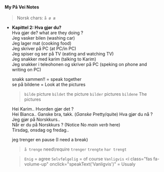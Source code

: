 <script src="pronunciation.js"></script>
<link rel="stylesheet" href="https://cdnjs.cloudflare.com/ajax/libs/font-awesome/6.0.0-beta3/css/all.min.css">


#### My På Vei Notes

>Norsk chars:  `å ø æ`

- **Kapittel 2: Hva gjør du?**  
  Hva gjør de? <i class="fas fa-volume-up" onclick="speakText('Hva gjør de?')"></i> what are they doing ?  
  Jeg vasker bilen <i class="fas fa-volume-up" onclick="speakText('Jeg vasker bilen')"></i> (washing car)  
  Jeg lager mat <i class="fas fa-volume-up" onclick="speakText('Jeg lager mat')"></i> (cooking food)  
  Jeg skriver på PC <i class="fas fa-volume-up" onclick="speakText('Jeg skriver på PC')"></i> (at PC/in PC)  
  Jeg spiser og ser på TV <i class="fas fa-volume-up" onclick="speakText('Jeg spiser og ser på TV')"></i> (eating and watching TV)  
  Jeg snakker med karim (talking to Karim)  
  Jeg snakker i teleohonen og skriver på PC (speking on phone and writing on PC)

  snakk sammen!! = speak together  
  se på bildene = Look at the pictures  

  >`bilde` picture `bildet` the picture `bilder` pictures `bildene` The pictures

  Hei Karim.. Hvorden gjør det ?  
  Hei Bianca.. Ganske bra, takk. (*Ganske* Pretty/quite)
  Hva gjør du nå ?  
  Jeg gjør på Norskkurs..  
  Når er du på Norskkurs ? (Notice No *main verb* here)  
  Tirsdag, onsdag og fredag..
    
  jeg trenger en pause (I need a break)  

  >`å trenge` need\require `trenger` `trengte` `har trengt`
    
  > `Enig` <i class="fas fa-volume-up" onclick="speakText('Enig')"></i> = agree
  > `Selvfølgelig` <i class="fas fa-volume-up" onclick="speakText('selvfølgelig')"></i> = of course
  > `Vanligvis` <i class="fas fa-volume-up" onclick="speakText('Vanligvis')"  = Usualy
  
